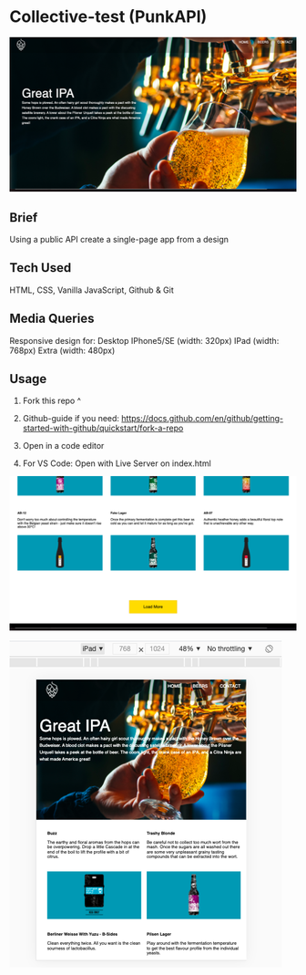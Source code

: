 # Collective-test (PunkAPI)

![](assets/screenshots/hero.png)

## Brief
Using a public API create a single-page app from a design

## Tech Used
HTML, CSS, Vanilla JavaScript, Github & Git

## Media Queries
Responsive design for:
Desktop
IPhone5/SE (width: 320px)
IPad (width: 768px)
Extra (width: 480px)

## Usage
1. Fork this repo ^

2. Github-guide if you need:
https://docs.github.com/en/github/getting-started-with-github/quickstart/fork-a-repo

3. Open in a code editor

4. For VS Code: Open with Live Server on index.html

![](assets/screenshots/button.png)

![](assets/screenshots/ipad.png)